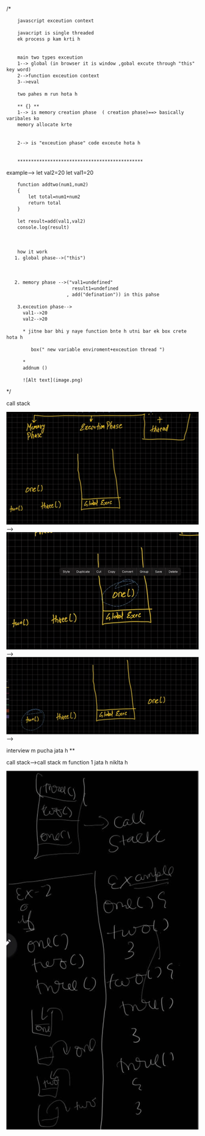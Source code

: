 /*


        javascript exceution context

        javacript is single threaded
        ek process p kam krti h 


        main two types exceution
        1--> global (in browser it is window ,gobal excute through "this" key word)
        2-->function exceution context
        3-->eval

        two pahes m run hota h 

        ** {} **
        1--> is memory creation phase  ( creation phase)==> basically varibales ko
        memory allocate krte 


        2--> is "exceution phase" code exceute hota h


        **********************************************
         
example-->
        let val2=20
        let val1=20

        function addtwo(num1,num2)
        {
            let total=num1+num2
            return total
        }

        let result=add(val1,val2)
        console.log(result)



        how it work 
       1. global phase-->("this")



       2. memory phase -->("val1=undefined"
                            result1=undefined
                          , add("defination")) in this pahse 

        3.exceution phase--> 
          val1-->20
          val2-->20

          * jitne bar bhi y naye function bnte h utni bar ek box crete hota h 
             
             box(" new variable enviroment+exceution thread ")
          
          *
          addnum ()

          ![Alt text](image.png)                 


 
 */


 call stack

 ![Alt text](image-1.png)   -->
 ![Alt text](image-2.png)  -->
 ![Alt text](image-3.png)-->


 interview m pucha jata h **

 call stack-->call stack m function 1 jata  h niklta h 

 ![Alt text](image-4.png)